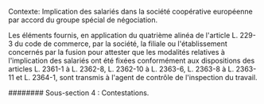 Contexte: Implication des salariés dans la société coopérative européenne par accord du groupe spécial de négociation.

Les éléments fournis, en application du quatrième alinéa de l'article L. 229-3 du code de commerce, par la société, la filiale ou l'établissement concernés par la fusion pour attester que les modalités relatives à l'implication des salariés ont été fixées conformément aux dispositions des articles L. 2361-1 à L. 2362-8, L. 2362-10 à L. 2363-6, L. 2363-8 à L. 2363-11 et L. 2364-1, sont transmis à l'agent de contrôle de l'inspection du travail.

######## Sous-section 4 : Contestations.